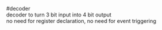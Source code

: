 #decoder  
decoder to turn 3 bit input into 4 bit output  
no need for register declaration, no need for event triggering
